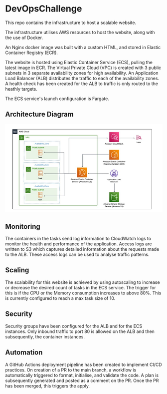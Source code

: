 # DevOpsChallenge

This repo contains the infrastructure to host a scalable website.

The infrastructure utilises AWS resources to host the website, along with the use of Docker.

An Nginx docker image was built with a custom HTML, and stored in Elastic Container Registry (ECR).

The website is hosted using Elastic Container Service (ECS), pulling the latest image in ECR. The Virtual Private Cloud (VPC) is created with 3 public subnets in 3 separate availability zones for high availability. An Application Load Balancer (ALB) distributes the traffic to each of the availability zones. A health check has been created for the ALB to traffic is only routed to the heathly targets.

The ECS service's launch configuration is Fargate.

## Architecture Diagram
![](diagram.jpeg)

## Monitoring
The containers in the tasks send log information to CloudWatch logs to monitor the health and performance of the application.
Access logs are written to S3 which captures detailed information about the requests made to the ALB. These access logs can be used to analyse traffic patterns.

## Scaling
The scalability for this website is achieved by using autoscaling to increase or decrease the desired count of tasks in the ECS service. The trigger for this is if the CPU or the Memory consumption increases to above 80%. This is currently configured to reach a max task size of 10.

## Security
Security groups have been configured for the ALB and for the ECS instances. Only inbound traffic to port 80 is allowed on the ALB and then subsequently, the container instances.

## Automation
A GitHub Actions deployment pipeline has been created to implement CI/CD practices. On creation of a PR to the main branch, a workflow is automatically triggered to format, initialise, and validate the code. A plan is subsequently generated and posted as a comment on the PR.
Once the PR has been merged, this triggers the apply.